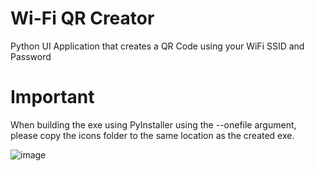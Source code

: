 # Wi-Fi QR Creator
Python UI Application that creates a QR Code using your WiFi SSID and Password

# Important
When building the exe using PyInstaller using the --onefile argument, please copy the icons folder to the same location as the created exe.

![image](https://user-images.githubusercontent.com/22920753/215279767-40d76964-0235-4e31-a887-7ade03b89a56.png)



